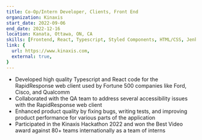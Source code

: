 ```yaml
---
title: Co-Op/Intern Developer, Clients, Front End
organization: Kinaxis
start_date: 2022-09-06
end_date: 2022-12-16
location: Kanata, Ottawa, ON, CA
skills: [Frontend, React, Typescript, Styled Components, HTML/CSS, Jenkins]
link: {
  url: https://www.kinaxis.com,
  external: true,
}
---
```


- Developed high quality Typescript and React code for the RapidResponse web client used by Fortune 500 companies like Ford, Cisco, and Qualcomm
- Collaborated with the QA team to address several accessibility issues with the RapidResponse web client
- Enhanced product quality by fixing bugs, writing tests, and improving product performance for various parts of the application
- Participated in the Kinaxis Hackathon 2022 and won the Best Video award against 80+ teams internationally as a team of interns